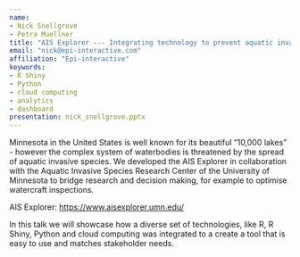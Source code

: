 ```yaml
---
name:
- Nick Snellgrove
- Petra Muellner
title: "AIS Explorer --- Integrating technology to prevent aquatic invasive species in Minnesota"
email: "nick@epi-interactive.com"
affiliation: "Epi-interactive"
keywords:
- R Shiny
- Python
- cloud computing
- analytics
- dashboard
presentation: nick_snellgrove.pptx
---
```


Minnesota in the United States is well known for its beautiful “10,000 lakes” - however the complex system of waterbodies is threatened by the spread of aquatic invasive species. We developed the AIS Explorer in collaboration with the Aquatic Invasive Species Research Center of the University of Minnesota to bridge research and decision making, for example to optimise watercraft inspections.

AIS Explorer: https://www.aisexplorer.umn.edu/

In this talk we will showcase how a diverse set of technologies, like R, R Shiny, Python and cloud computing was integrated to a create a tool that is easy to use and matches stakeholder needs.

